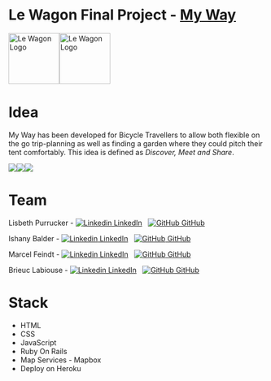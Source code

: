 # Le Wagon Final Project - <a href="https://myway.bike">My Way</a>

<div style="display: flex;">
  <a href="https://www.lewagon.com" target="_blank">
    <img src="https://res.cloudinary.com/duogrvvdx/image/upload/v1616433623/samples/lewagon-logo-square.png" alt="Le Wagon Logo" width="100"/>
  </a>
  <a href="https://www.myway.bike" target="_blank">
    <img src="https://res.cloudinary.com/duogrvvdx/image/upload/v1616434025/samples/logo-velo-v1_myfamp.png" alt="Le Wagon Logo" width="100"/>
  </a>
</div>

# Idea

My Way has been developed for Bicycle Travellers to allow both flexible on the go trip-planning as well as finding a garden where they could pitch their tent comfortably.
This idea is defined as *Discover, Meet and Share*.

<div style="display: flex">
  <img src="https://res.cloudinary.com/duogrvvdx/image/upload/c_scale,w_154/v1616441472/samples/www.myway.bike__iPhone_6_7_8_nrb8fy.png">
  <img src="https://res.cloudinary.com/duogrvvdx/image/upload/c_scale,w_154/v1616446511/samples/Screenshot_2021-03-22_at_21.52.29_yneg8r.png">
  <img src="https://res.cloudinary.com/duogrvvdx/image/upload/c_scale,w_154/v1616441474/samples/www.myway.bike_trips_82_segments_37_iPhone_6_7_8_nozurk.png">
</div>

# Team

Lisbeth Purrucker -
[![Linkedin](https://i.stack.imgur.com/gVE0j.png) LinkedIn](https://www.linkedin.com/in/lisbeth-purrucker-928b65152/)
&nbsp;
[![GitHub](https://i.stack.imgur.com/tskMh.png) GitHub](https://github.com/lisbethpurrucker)

Ishany Balder -
[![Linkedin](https://i.stack.imgur.com/gVE0j.png) LinkedIn](https://www.linkedin.com/in/ishany-b-ab9938a8/)
&nbsp;
[![GitHub](https://i.stack.imgur.com/tskMh.png) GitHub](https://github.com/IshanyBalder)

Marcel Feindt -
[![Linkedin](https://i.stack.imgur.com/gVE0j.png) LinkedIn](https://www.linkedin.com/in/marcel-felipe-feindt-a3476497/)
&nbsp;
[![GitHub](https://i.stack.imgur.com/tskMh.png) GitHub](https://github.com/PSC007)

Brieuc Labiouse -
[![Linkedin](https://i.stack.imgur.com/gVE0j.png) LinkedIn](https://www.linkedin.com/in/brieuc-labiouse/)
&nbsp;
[![GitHub](https://i.stack.imgur.com/tskMh.png) GitHub](https://github.com/BrieucBadasonic)

# Stack

- HTML
- CSS
- JavaScript
- Ruby On Rails
- Map Services - Mapbox
- Deploy on Heroku

